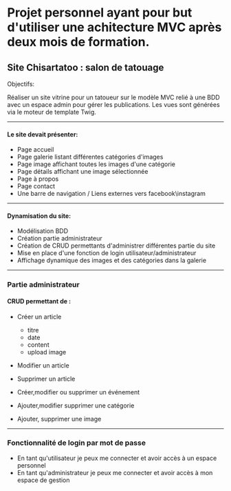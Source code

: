 # Projet personnel ayant pour but d'utiliser une achitecture MVC après deux mois de formation.

## Site Chisartatoo : salon de tatouage


Objectifs: 

Réaliser un site vitrine pour un tatoueur sur le modèle MVC relié à une BDD avec un espace admin pour gérer les publications.
Les vues sont générées via le moteur de template Twig.

*** 

 #### Le site devait présenter:

* Page accueil
* Page galerie listant différentes catégories d'images
* Page image affichant toutes les images d'une catégorie
* Page détails affichant une image sélectionnée
* Page à propos
* Page contact
* Une barre de navigation / Liens externes vers facebook\instagram

***

#### Dynamisation du site:

* Modélisation BDD
* Création partie administrateur
* Création de CRUD permettants d'administrer différentes partie du site
* Mise en place d'une fonction de login utilisateur/administrateur
* Affichage dynamique des images et des catégories dans la galerie

***

### Partie administrateur
 
#### CRUD permettant de :

* Créer un article
    * titre
    * date
    * content
    * upload image
* Modifier un article
* Supprimer un article

* Créer,modifier ou supprimer un événement

* Ajouter,modifier supprimer une catégorie

* Ajouter, supprimer une image
 
***
### Fonctionnalité de login par mot de passe

* En tant qu'utilisateur je peux me connecter et avoir accès à un espace personnel
* En tant qu'administrateur je peux me connecter et avoir accès à mon espace de gestion
